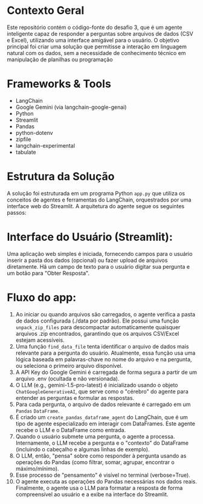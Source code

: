 # Contexto Geral
Este repositório contém o código-fonte do desafio 3, que é um agente inteligente capaz de responder a perguntas sobre arquivos de dados (CSV e Excel), utilizando uma interface amigável para o usuário. O objetivo principal foi criar uma solução que permitisse a interação em linguagem natural com os dados, sem a necessidade de conhecimento técnico em manipulação de planilhas ou programação
# Frameworks & Tools
- LangChain
- Google Gemini (via langchain-google-genai)
- Python
- Streamlit
- Pandas
- python-dotenv
- zipfile
- langchain-experimental
- tabulate

# Estrutura da Solução
A solução foi estruturada em um programa Python `app.py` que utiliza os conceitos de agentes e ferramentas do LangChain, orquestrados por uma interface web do Streamlit.
A arquitetura do agente segue os seguintes passos:

# Interface do Usuário (Streamlit):
Uma aplicação web simples é iniciada, fornecendo campos para o usuário inserir a pasta dos dados (opcional) ou fazer upload de arquivos diretamente. 
Há um campo de texto para o usuário digitar sua pergunta e um botão para "Obter Resposta". 

# Fluxo do app:
1. Ao iniciar ou quando arquivos são carregados, o agente verifica a pasta de dados configurada (./data por padrão). Ele possui uma função `unpack_zip_files` para descompactar automaticamente quaisquer arquivos .zip encontrados, garantindo que os arquivos CSV/Excel estejam acessíveis. 
2. Uma função `find_data_file` tenta identificar o arquivo de dados mais relevante para a pergunta do usuário. Atualmente, essa função usa uma lógica baseada em palavras-chave no nome do arquivo e na pergunta, ou seleciona o primeiro arquivo disponível. 
3. A API Key do Google Gemini é carregada de forma segura a partir de um arquivo .env (ocultada e não versionada). 
4. O LLM (e.g., gemini-1.5-pro-latest) é inicializado usando o objeto `ChatGoogleGenerativeAI`, que serve como o "cérebro" do agente para entender as perguntas e formular as respostas.
5. Para cada pergunta, o arquivo de dados relevante é carregado em um `Pandas` `DataFrame`. 
6. É criado um `create_pandas_dataframe_agent` do LangChain, que é um tipo de agente especializado em interagir com DataFrames. Este agente recebe o LLM e o DataFrame como entrada. 
7. Quando o usuário submete uma pergunta, o agente a processa. Internamente, o LLM recebe a pergunta e o "contexto" do DataFrame (incluindo o cabeçalho e algumas linhas de exemplo). 
8. O LLM, então, "pensa" sobre como responder à pergunta usando as operações do Pandas (como filtrar, somar, agrupar, encontrar o máximo/mínimo).
9. Esse processo de "pensamento" é visível no terminal (verbose=True). 
10. O agente executa as operações do Pandas necessárias nos dados reais. 
Finalmente, o agente usa o LLM para formatar a resposta de forma compreensível ao usuário e a exibe na interface do Streamlit.

